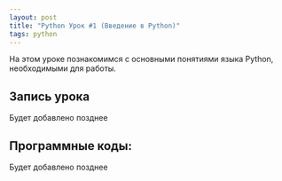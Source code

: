 ```yaml
---
layout: post
title: "Python Урок #1 (Введение в Python)"
tags: python
---
```


На этом уроке познакомимся с основными понятиями языка Python, необходимыми для работы.

## Запись урока
Будет добавлено позднее

## Программные коды:
Будет добавлено позднее

